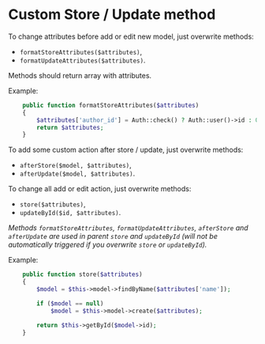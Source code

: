 Custom Store / Update method
===

To change attributes before add or edit new model, just overwrite methods:
- `formatStoreAttributes($attributes)`,
- `formatUpdateAttributes($attributes)`.

Methods should return array with attributes.

Example:
```php
    public function formatStoreAttributes($attributes)
    {
        $attributes['author_id'] = Auth::check() ? Auth::user()->id : 0;
        return $attributes;
    }
```

To add some custom action after store / update, just overwrite methods:
- `afterStore($model, $attributes)`,
- `afterUpdate($model, $attributes)`.

To change all add or edit action, just overwrite methods:
- `store($attributes)`,
- `updateById($id, $attributes)`.

*Methods `formatStoreAttributes`, `formatUpdateAttributes`, `afterStore` and `afterUpdate` are used in parent `store` and `updateById` (will not be automatically triggered if you overwrite `store` or `updateById`).*

Example:
```php
    public function store($attributes)
    {
        $model = $this->model->findByName($attributes['name']);

        if ($model == null)
            $model = $this->model->create($attributes);

        return $this->getById($model->id);
    }
```
